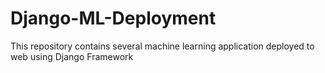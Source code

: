 # Django-ML-Deployment
This repository contains several machine learning application deployed to web using Django Framework
